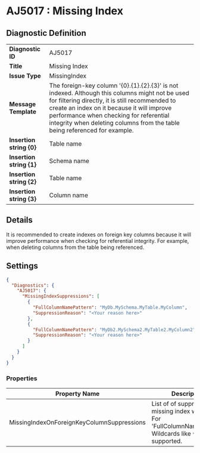 # AJ5017 : Missing Index

## Diagnostic Definition

<table>
  <tr>
    <td class="header"><b>Diagnostic ID</b></td>
    <td>AJ5017</td>
  </tr>
  <tr>
    <td class="header"><b>Title</b></td>
    <td>Missing Index</td>
  </tr>
  <tr>
    <td class="header"><b>Issue Type</b></td>
    <td>MissingIndex</td>
  </tr>
  <tr>
    <td class="header"><b>Message Template</b></td>
    <td>The foreign-key column '{0}.{1}.{2}.{3}' is not indexed. Although this columns might not be used for filtering directly, it is still recommended to create an index on it because it will improve performance when checking for referential integrity when deleting columns from the table being referenced for example.</td>
  </tr>
    <tr>
    <td class="header"><b>Insertion string {0}</b></td>
    <td>Table name</td>
  </tr>
  <tr>
    <td class="header"><b>Insertion string {1}</b></td>
    <td>Schema name</td>
  </tr>
  <tr>
    <td class="header"><b>Insertion string {2}</b></td>
    <td>Table name</td>
  </tr>
  <tr>
    <td class="header"><b>Insertion string {3}</b></td>
    <td>Column name</td>
  </tr>

</table>

## Details

It is recommended to create indexes on foreign key columns because it will improve performance when checking for
referential integrity. For example, when deleting columns from the table being referenced.


## Settings

```json
{
  "Diagnostics": {
    "AJ5017": {
      "MissingIndexSuppressions": [
        {
          "FullColumnNamePattern": "MyDb.MySchema.MyTable.MyColumn",
          "SuppressionReason": "<Your reason here>"
        },
        {
          "FullColumnNamePattern": "MyDb2.MySchema2.MyTable2.MyColumn2",
          "SuppressionReason": "<Your reason here>"
        }
      ]
    }
  }
}
```


### Properties

| Property Name                              | Description                                                                                                          |
|--------------------------------------------|----------------------------------------------------------------------------------------------------------------------|
| MissingIndexOnForeignKeyColumnSuppressions | List of of suppressed missing index warnings. For 'FullColumnNamePattern', Wildcards like `*` and `?` are supported. |




